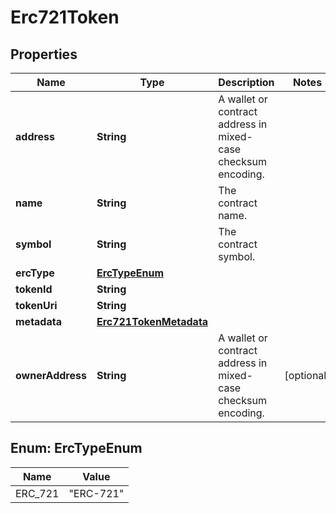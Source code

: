 # Erc721Token

## Properties
Name | Type | Description | Notes
------------ | ------------- | ------------- | -------------
**address** | **String** | A wallet or contract address in mixed-case checksum encoding. | 
**name** | **String** | The contract name. | 
**symbol** | **String** | The contract symbol. | 
**ercType** | [**ErcTypeEnum**](#ErcTypeEnum) |  | 
**tokenId** | **String** |  | 
**tokenUri** | **String** |  | 
**metadata** | [**Erc721TokenMetadata**](Erc721TokenMetadata.md) |  | 
**ownerAddress** | **String** | A wallet or contract address in mixed-case checksum encoding. |  [optional]

<a name="ErcTypeEnum"></a>
## Enum: ErcTypeEnum
Name | Value
---- | -----
ERC_721 | &quot;ERC-721&quot;
